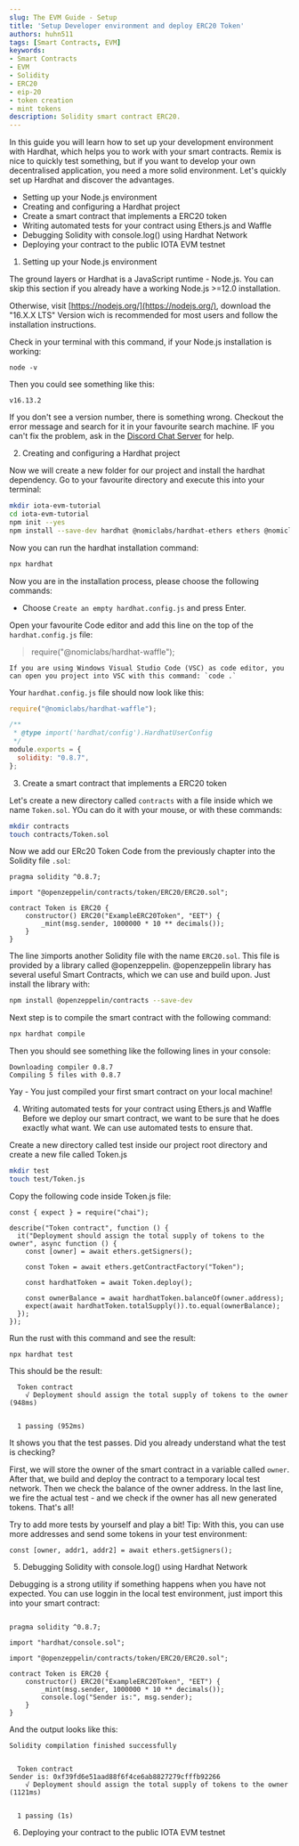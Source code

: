 ```yaml
---
slug: The EVM Guide - Setup
title: 'Setup Developer environment and deploy ERC20 Token'
authors: huhn511
tags: [Smart Contracts, EVM]
keywords:
- Smart Contracts
- EVM
- Solidity
- ERC20
- eip-20
- token creation
- mint tokens
description: Solidity smart contract ERC20.
---
```


In this guide you will learn how to set up your development environment with Hardhat, which helps you to work with your smart contracts. Remix is nice to quickly test something, but if you want to develop your own decentralised application, you need a more solid environment. Let's quickly set up Hardhat and discover the advantages.

- Setting up your Node.js environment
- Creating and configuring a Hardhat project
- Create a smart contract that implements a ERC20 token
- Writing automated tests for your contract using Ethers.js and Waffle
- Debugging Solidity with console.log() using Hardhat Network
- Deploying your contract to the public IOTA EVM testnet


1. Setting up your Node.js environment

The ground layers or Hardhat is a JavaScript runtime - Node.js. 
You can skip this section if you already have a working Node.js >=12.0 installation. 

Otherwise, visit [https://nodejs.org/](https://nodejs.org/), download the "16.X.X LTS" Version wich is recommended for most users and follow the installation instructions.

Check in your terminal with this command, if your Node.js installation is working:

```
node -v
```

Then you could see something like this:
```
v16.13.2
```

If you don't see a version number, there is something wrong. Checkout the error message and search for it in your favourite search machine. IF you can't fix the problem, ask in the [Discord Chat Server](https://discord.iota.org) for help.



2. Creating and configuring a Hardhat project

Now we will create a new folder for our project and install the hardhat dependency. Go to your favourite directory and execute this into your terminal:
```bash
mkdir iota-evm-tutorial
cd iota-evm-tutorial
npm init --yes
npm install --save-dev hardhat @nomiclabs/hardhat-ethers ethers @nomiclabs/hardhat-waffle ethereum-waffle chai
```

Now you can run the hardhat installation command:
```bash
npx hardhat
```

Now you are in the installation process, please choose the following commands:

- Choose `Create an empty hardhat.config.js` and press Enter.


Open your favourite Code editor and add this line on the top of the `hardhat.config.js` file:

> require("@nomiclabs/hardhat-waffle");

```TIP
If you are using Windows Visual Studio Code (VSC) as code editor, you can open you project into VSC with this command: `code .`
```

Your `hardhat.config.js` file should now look like this:

```javascript
require("@nomiclabs/hardhat-waffle");

/**
 * @type import('hardhat/config').HardhatUserConfig
 */
module.exports = {
  solidity: "0.8.7",
};
```


3. Create a smart contract that implements a ERC20 token

Let's create a new directory called `contracts` with a file inside which we name `Token.sol`. YOu can do it with your mouse, or with these commands:
```bash
mkdir contracts
touch contracts/Token.sol
```

Now we add our ERc20 Token Code from the previously chapter into the Solidity file `.sol`:

```solidity
pragma solidity ^0.8.7;

import "@openzeppelin/contracts/token/ERC20/ERC20.sol";

contract Token is ERC20 {
    constructor() ERC20("ExampleERC20Token", "EET") {
        _mint(msg.sender, 1000000 * 10 ** decimals());
    }
}
```

The line `3`imports another Solidity file with the name `ERC20.sol`. This file is provided by a library called @openzeppelin. @openzeppelin library has several useful Smart Contracts, which we can use and build upon. Just install the library with:

 
```bash
npm install @openzeppelin/contracts --save-dev
```

Next step is to compile the smart contract with the following command:

```bash
npx hardhat compile
```

Then you should see something like the following lines in your console:
```
Downloading compiler 0.8.7
Compiling 5 files with 0.8.7
```

Yay - You just compiled your first smart contract on your local machine!

4. Writing automated tests for your contract using Ethers.js and Waffle
Before we deploy our smart contract, we want to be sure that he does exactly what want. We can use automated tests to ensure that.

Create a new directory called test inside our project root directory and create a new file called Token.js

```bash
mkdir test
touch test/Token.js
```

Copy the following code inside Token.js file:

```
const { expect } = require("chai");

describe("Token contract", function () {
  it("Deployment should assign the total supply of tokens to the owner", async function () {
    const [owner] = await ethers.getSigners();

    const Token = await ethers.getContractFactory("Token");

    const hardhatToken = await Token.deploy();

    const ownerBalance = await hardhatToken.balanceOf(owner.address);
    expect(await hardhatToken.totalSupply()).to.equal(ownerBalance);
  });
});
```

Run the rust with this command and see the result: 
```
npx hardhat test
```

This should be the result:
```
  Token contract
    √ Deployment should assign the total supply of tokens to the owner (948ms)


  1 passing (952ms)
```

It shows you that the test passes. Did you already understand what the test is checking?

First, we will store the owner of the smart contract in a variable called `owner`. After that, we build and deploy the contract to a temporary local test network. Then we check the balance of the owner address. In the last line, we fire the actual test - and we check if the owner has all new generated tokens. That's all!

Try to add more tests by yourself and play a bit! 
Tip: With this, you can use more addresses and send some tokens in your test environment:
```
const [owner, addr1, addr2] = await ethers.getSigners();
```

5. Debugging Solidity with console.log() using Hardhat Network

Debugging is a strong utility if something happens when you have not expected. You can use loggin in the local test environment, just import this into your smart contract:


```solidity

pragma solidity ^0.8.7;

import "hardhat/console.sol";

import "@openzeppelin/contracts/token/ERC20/ERC20.sol";

contract Token is ERC20 {
    constructor() ERC20("ExampleERC20Token", "EET") {
        _mint(msg.sender, 1000000 * 10 ** decimals());
        console.log("Sender is:", msg.sender);
    }
}

```

And the output looks like this:
```
Solidity compilation finished successfully


  Token contract
Sender is: 0xf39fd6e51aad88f6f4ce6ab8827279cfffb92266
    √ Deployment should assign the total supply of tokens to the owner (1121ms)


  1 passing (1s)
```


6. Deploying your contract to the public IOTA EVM testnet

